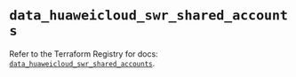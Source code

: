 # `data_huaweicloud_swr_shared_accounts`

Refer to the Terraform Registry for docs: [`data_huaweicloud_swr_shared_accounts`](https://registry.terraform.io/providers/huaweicloud/huaweicloud/1.71.1/docs/data-sources/swr_shared_accounts).
